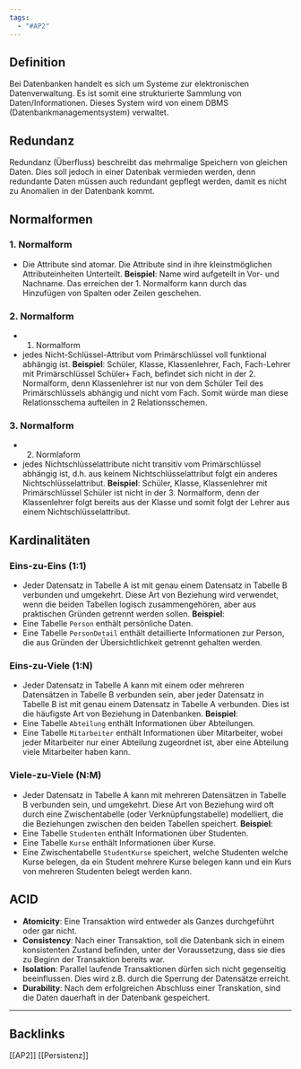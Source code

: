 ```yaml
---
tags:
  - "#AP2"
---
```

## Definition
Bei Datenbanken handelt es sich um Systeme zur elektronischen Datenverwaltung. Es ist somit eine strukturierte Sammlung von Daten/Informationen. Dieses System wird von einem DBMS (Datenbankmanagementsystem) verwaltet.

## Redundanz 
Redundanz (Überfluss) beschreibt das mehrmalige Speichern von gleichen Daten. Dies soll jedoch in einer Datenbak vermieden werden, denn redundante Daten müssen auch redundant gepflegt werden, damit es nicht zu Anomalien in der Datenbank kommt.

## Normalformen
### 1. Normalform
+ Die Attribute sind atomar. Die Attribute sind in ihre kleinstmöglichen Attributeinheiten Unterteilt. 
**Beispiel**: Name wird aufgeteilt in Vor- und Nachname.
Das erreichen der 1. Normalform kann durch das Hinzufügen von Spalten oder Zeilen geschehen.

### 2. Normalform
+ 1. Normalform
+ jedes Nicht-Schlüssel-Attribut vom Primärschlüssel voll funktional abhängig ist.
**Beispiel**: Schüler, Klasse, Klassenlehrer, Fach, Fach-Lehrer mit Primärschlüssel Schüler+ Fach, befindet sich nicht in der 2. Normalform, denn Klassenlehrer ist nur von dem Schüler Teil des Primärschlüssels abhängig und nicht vom Fach.
Somit würde man diese Relationsschema aufteilen in 2 Relationsschemen. 

### 3. Normalform
+ 2. Normlaform
+ jedes Nichtschlüsselattribute nicht transitiv vom Primärschlüssel abhängig ist, d.h. aus keinem Nichtschlüsselattribut folgt ein anderes Nichtschlüsselattribut.
**Beispiel**: Schüler, Klasse, Klassenlehrer mit Primärschlüssel Schüler ist nicht in der 3. Normalform, denn der Klassenlehrer folgt bereits aus der Klasse und somit folgt der Lehrer aus einem Nichtschlüsselattribut.

## Kardinalitäten
### Eins-zu-Eins (1:1)
- Jeder Datensatz in Tabelle A ist mit genau einem Datensatz in Tabelle B verbunden und umgekehrt. Diese Art von Beziehung wird verwendet, wenn die beiden Tabellen logisch zusammengehören, aber aus praktischen Gründen getrennt werden sollen. 
**Beispiel**:
- Eine Tabelle `Person` enthält persönliche Daten.
- Eine Tabelle `PersonDetail` enthält detaillierte Informationen zur Person, die aus Gründen der Übersichtlichkeit getrennt gehalten werden.

### Eins-zu-Viele (1:N)
- Jeder Datensatz in Tabelle A kann mit einem oder mehreren Datensätzen in Tabelle B verbunden sein, aber jeder Datensatz in Tabelle B ist mit genau einem Datensatz in Tabelle A verbunden. Dies ist die häufigste Art von Beziehung in Datenbanken. 
**Beispiel**:
- Eine Tabelle `Abteilung` enthält Informationen über Abteilungen.
- Eine Tabelle `Mitarbeiter` enthält Informationen über Mitarbeiter, wobei jeder Mitarbeiter nur einer Abteilung zugeordnet ist, aber eine Abteilung viele Mitarbeiter haben kann.

### Viele-zu-Viele (N:M)
- Jeder Datensatz in Tabelle A kann mit mehreren Datensätzen in Tabelle B verbunden sein, und umgekehrt. Diese Art von Beziehung wird oft durch eine Zwischentabelle (oder Verknüpfungstabelle) modelliert, die die Beziehungen zwischen den beiden Tabellen speichert. 
**Beispiel**:   
- Eine Tabelle `Studenten` enthält Informationen über Studenten.
- Eine Tabelle `Kurse` enthält Informationen über Kurse.
- Eine Zwischentabelle `StudentKurse` speichert, welche Studenten welche Kurse belegen, da ein Student mehrere Kurse belegen kann und ein Kurs von mehreren Studenten belegt werden kann.

## ACID
+ **Atomicity**: Eine Transaktion wird entweder als Ganzes durchgeführt oder gar nicht.
+ **Consistency**: Nach einer Transaktion, soll die Datenbank sich in einem konsistenten Zustand befinden, unter der Voraussetzung, dass sie dies zu Beginn der Transaktion bereits war.
+ **Isolation**: Parallel laufende Transaktionen dürfen sich nicht gegenseitig beeinflussen. Dies wird z.B. durch die Sperrung der Datensätze erreicht.
+ **Durability**: Nach dem erfolgreichen Abschluss einer Transkation, sind die Daten dauerhaft in der Datenbank gespeichert.


---
## Backlinks
[[AP2]]
[[Persistenz]]




